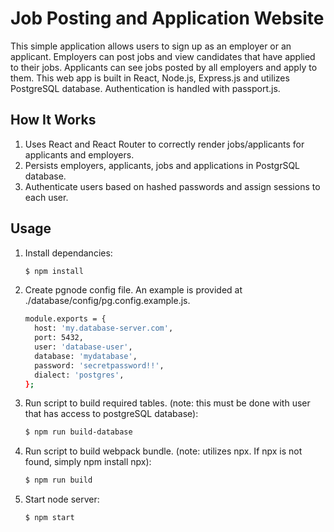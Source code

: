 # Job Posting and Application Website
This simple application allows users to sign up as an employer or an applicant. Employers can post jobs and view candidates that have applied to their jobs. Applicants can see jobs posted by all employers and apply to them. This web app is built in React, Node.js, Express.js and utilizes PostgreSQL database. Authentication is handled with passport.js.

## How It Works

1. Uses React and React Router to correctly render jobs/applicants for applicants and employers.
2. Persists employers, applicants, jobs and applications in PostgrSQL database.
3. Authenticate users based on hashed passwords and assign sessions to each user.


## Usage

1. Install dependancies:

    ```sh
    $ npm install
    ```

2. Create pgnode config file. An example is provided at ./database/config/pg.config.example.js.

    ```sh
    module.exports = {
      host: 'my.database-server.com',
      port: 5432,
      user: 'database-user',
      database: 'mydatabase',
      password: 'secretpassword!!',
      dialect: 'postgres',
    };
    ```

3. Run script to build required tables. (note: this must be done with user that has access to postgreSQL database):

    ```sh
    $ npm run build-database
    ```

4. Run script to build webpack bundle. (note: utilizes npx. If npx is not found, simply npm install npx):

    ```sh
    $ npm run build
    ```

5. Start node server:

    ```sh
    $ npm start
    ```

